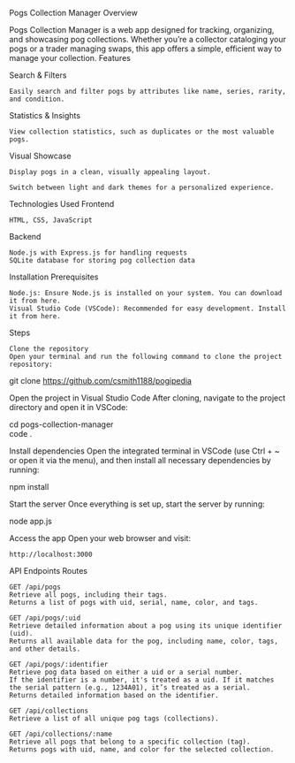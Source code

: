Pogs Collection Manager
Overview

Pogs Collection Manager is a web app designed for tracking, organizing, and showcasing pog collections. Whether you’re a collector cataloging your pogs or a trader managing swaps, this app offers a simple, efficient way to manage your collection.
Features

Search & Filters

    Easily search and filter pogs by attributes like name, series, rarity, and condition.

Statistics & Insights

    View collection statistics, such as duplicates or the most valuable pogs.

Visual Showcase

    Display pogs in a clean, visually appealing layout.

    Switch between light and dark themes for a personalized experience.

Technologies Used
Frontend

    HTML, CSS, JavaScript

Backend

    Node.js with Express.js for handling requests
    SQLite database for storing pog collection data


Installation
Prerequisites

    Node.js: Ensure Node.js is installed on your system. You can download it from here.
    Visual Studio Code (VSCode): Recommended for easy development. Install it from here.

Steps

    Clone the repository
    Open your terminal and run the following command to clone the project repository:

git clone https://github.com/csmith1188/pogipedia

Open the project in Visual Studio Code
After cloning, navigate to the project directory and open it in VSCode:

cd pogs-collection-manager  
code .

Install dependencies
Open the integrated terminal in VSCode (use Ctrl + ~ or open it via the menu), and then install all necessary dependencies by running:

npm install


Start the server
Once everything is set up, start the server by running:

node app.js

Access the app
Open your web browser and visit:

    http://localhost:3000

API Endpoints
Routes

    GET /api/pogs
    Retrieve all pogs, including their tags.
    Returns a list of pogs with uid, serial, name, color, and tags.

    GET /api/pogs/:uid
    Retrieve detailed information about a pog using its unique identifier (uid).
    Returns all available data for the pog, including name, color, tags, and other details.

    GET /api/pogs/:identifier
    Retrieve pog data based on either a uid or a serial number.
    If the identifier is a number, it's treated as a uid. If it matches the serial pattern (e.g., 1234A01), it’s treated as a serial.
    Returns detailed information based on the identifier.

    GET /api/collections
    Retrieve a list of all unique pog tags (collections).

    GET /api/collections/:name
    Retrieve all pogs that belong to a specific collection (tag).
    Returns pogs with uid, name, and color for the selected collection.
